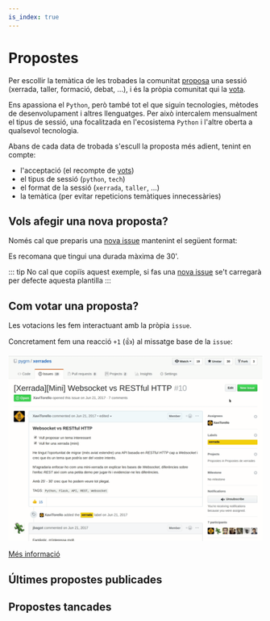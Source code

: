 ```yaml
---
is_index: true
---
```

# Propostes

Per escollir la temàtica de les trobades la comunitat [proposa](#vols-afegir-una-nova-proposta) una sessió (xerrada, taller, formació, debat, ...), i és la pròpia comunitat qui la [vota](#com-votar-una-proposta).

Ens apassiona el `Python`, però també tot el que siguin tecnologies, mètodes de desenvolupament i altres llenguatges. Per això intercalem mensualment el tipus de sessió, una focalitzada en l'ecosistema `Python` i l'altre oberta a qualsevol tecnologia.

Abans de cada data de trobada s'escull la proposta més adient, tenint en compte:
- l'acceptació (el recompte de [vots](#com-votar-una-proposta))
- el tipus de sessió (`python`, `tech`)
- el format de la sessió (`xerrada`, `taller`, ...)
- la temàtica (per evitar repeticions temàtiques innecessàries)

## Vols afegir una nova proposta?

Només cal que preparis una [nova issue](https://github.com/pymallorca/xerrades/issues/new) mantenint el següent format:

<file-content
  v-bind:github="{organization:'pygrn', repo:'xerrades', path: '.github/ISSUE_TEMPLATE.md'}"
/>

Es recomana que tingui una durada màxima de 30'.

::: tip
No cal que copiïs aquest exemple, si fas una [nova issue](https://github.com/pymallorca/xerrades/issues/new) se't carregarà per defecte aquesta plantilla
:::

## Com votar una proposta?

Les votacions les fem interactuant amb la pròpia `issue`.

Concretament fem una reacció `+1` (:+1:) al missatge base de la `issue`:

![Com votar?](/vote.gif#rounded)

[Més informació](https://blog.github.com/2016-03-10-add-reactions-to-pull-requests-issues-and-comments/)

## Últimes propostes publicades

<issues-list
  :limit=0
  emptyMessage="No s'ha trobat cap proposta pendent"
  v-bind:github="{organization:'pymallorca', repo:'xerrades', params:{state: 'open'}}"
/>

## Propostes tancades

<issues-list
  :limit=0
  emptyMessage="No s'ha trobat cap proposta tancada"
  v-bind:github="{organization:'pymallorca', repo:'xerrades', params:{state: 'closed'}}"
/>
